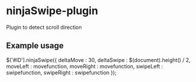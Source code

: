 ninjaSwipe-plugin
=================

Plugin to detect scroll direction


Example usage
-----------------

$('#ID').ninjaSwipe({
    deltaMove : 30,
    deltaSwipe : $(document).height() / 2,
    moveLeft : movefunction,
    moveRight : movefunction,
    swipeLeft : swipefunction,
    swipeRight : swipefunction
});

